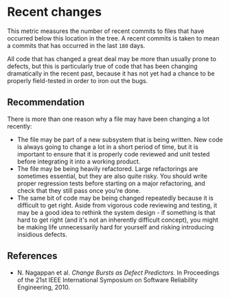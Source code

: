 # Recent changes
This metric measures the number of recent commits to files that have occurred below this location in the tree. A recent commits is taken to mean a commits that has occurred in the last `180` days.

All code that has changed a great deal may be more than usually prone to defects, but this is particularly true of code that has been changing dramatically in the recent past, because it has not yet had a chance to be properly field-tested in order to iron out the bugs.


## Recommendation
There is more than one reason why a file may have been changing a lot recently:

* The file may be part of a new subsystem that is being written. New code is always going to change a lot in a short period of time, but it is important to ensure that it is properly code reviewed and unit tested before integrating it into a working product.
* The file may be being heavily refactored. Large refactorings are sometimes essential, but they are also quite risky. You should write proper regression tests before starting on a major refactoring, and check that they still pass once you're done.
* The same bit of code may be being changed repeatedly because it is difficult to get right. Aside from vigorous code reviewing and testing, it may be a good idea to rethink the system design - if something is that hard to get right (and it's not an inherently difficult concept), you might be making life unnecessarily hard for yourself and risking introducing insidious defects.

## References
* N. Nagappan et al. *Change Bursts as Defect Predictors*. In Proceedings of the 21st IEEE International Symposium on Software Reliability Engineering, 2010.
